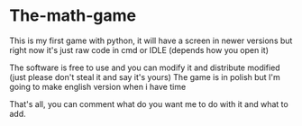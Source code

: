 # The-math-game
This is my first game with python, it will have a screen in newer versions but right now it's just raw code in cmd or IDLE (depends how you open it)

The software is free to use and you can modify it and distribute modified (just please don't steal it and say it's yours)
The game is in polish but I'm going to make english version when i have time

That's all, you can comment what do you want me to do with it and what to add.
